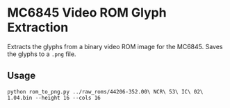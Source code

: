 # MC6845 Video ROM Glyph Extraction

Extracts the glyphs from a binary video ROM image for the MC6845. Saves the glyphs to a `.png` file.

## Usage

```
python rom_to_png.py ../raw_roms/44206-352.00\ NCR\ 53\ IC\ 02\ 1.04.bin --height 16 --cols 16
```